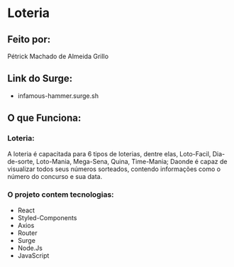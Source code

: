 # Loteria

## Feito por:
Pétrick Machado de Almeida Grillo

## Link do Surge:
- infamous-hammer.surge.sh

## O que Funciona:
### Loteria:
A loteria é capacitada para 6 tipos de loterias, dentre elas, Loto-Facil, Dia-de-sorte, Loto-Mania, Mega-Sena, Quina, Time-Mania; Daonde é capaz de visualizar todos seus números sorteados, contendo informações como o número do concurso e sua data.

### O projeto contem tecnologias:
- React
- Styled-Components
- Axios
- Router
- Surge
- Node.Js
- JavaScript
